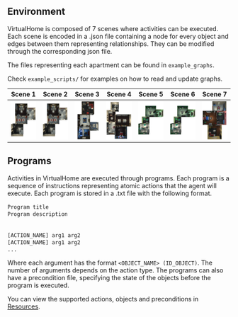 
## Environment
VirtualHome is composed of 7 scenes where activities can be executed. Each scene is encoded in a .json file containing a node for every object and edges between them representing relationships. They can be modified through the corresponding json file. 

The files representing each apartment can be found in `example_graphs`. 

Check `example_scripts/` for examples on how to read and update graphs.

| Scene 1   | Scene 2   | Scene 3   | Scene 4   | Scene 5   | Scene 6   | Scene 7  |
| ------------- | ------------- | ------------- | ------------- | ------------- | ------------- |------------- |
| ![img](media/scene0rot.png) | ![img](media/scene0rot.png)| ![img](media/scene2rot.png)| ![img](media/scene3rot.png)| ![img](media/scene4rot.png)| ![img](media/scene4rot.png)| ![img](media/scene6rot.png)


## Programs
Activities in VirtualHome are executed through programs. Each program is a sequence of instructions representing atomic actions that the agent will execute. Each program is stored in a .txt file with the following format. 

```
Program title
Program description


[ACTION_NAME] arg1 arg2
[ACTION_NAME] arg1 arg2
...
```
Where each argument has the format `<OBJECT_NAME> (ID_OBJECT)`. The number of arguments depends on the action type. The programs can also have a precondition file, specifying the state of the objects before the program is executed.

You can view the supported actions, objects and preconditions in [Resources]().

